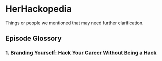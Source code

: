 # HerHackopedia 
Things or people we mentioned that may need further clarification.

## Episode Glossory

### 1. [Branding Yourself: Hack Your Career Without Being a Hack](<Branding Yourself: Hack Your Career Without Being a Hack.md>)